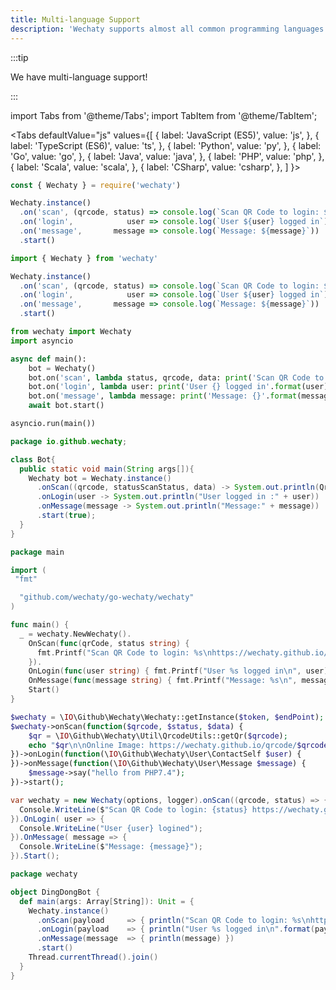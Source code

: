 ```yaml
---
title: Multi-language Support
description: 'Wechaty supports almost all common programming languages for building your chatbot!'
---
```


:::tip

We have multi-language support!

:::

import Tabs from '@theme/Tabs';
import TabItem from '@theme/TabItem';

<Tabs
  defaultValue="js"
  values={[
    { label: 'JavaScript (ES5)', value: 'js', },
    { label: 'TypeScript (ES6)', value: 'ts', },
    { label: 'Python', value: 'py', },
    { label: 'Go', value: 'go', },
    { label: 'Java', value: 'java', },
    { label: 'PHP', value: 'php', },
    { label: 'Scala', value: 'scala', },
    { label: 'CSharp', value: 'csharp', },
  ]
}>

<TabItem value="js">

```js
const { Wechaty } = require('wechaty')

Wechaty.instance()
  .on('scan', (qrcode, status) => console.log(`Scan QR Code to login: ${status}\nhttps://wechaty.github.io/qrcode/${encodeURIComponent(qrcode)}`))
  .on('login',            user => console.log(`User ${user} logged in`))
  .on('message',       message => console.log(`Message: ${message}`))
  .start()
```

</TabItem>
<TabItem value="ts">

```ts
import { Wechaty } from 'wechaty'

Wechaty.instance()
  .on('scan', (qrcode, status) => console.log(`Scan QR Code to login: ${status}\nhttps://wechaty.github.io/qrcode/${encodeURIComponent(qrcode)}`))
  .on('login',            user => console.log(`User ${user} logged in`))
  .on('message',       message => console.log(`Message: ${message}`))
  .start()
```

</TabItem>
<TabItem value="py">

```py
from wechaty import Wechaty
import asyncio

async def main():
    bot = Wechaty()
    bot.on('scan', lambda status, qrcode, data: print('Scan QR Code to login: {}\nhttps://wechaty.github.io/qrcode/{}'.format(status, qrcode)))
    bot.on('login', lambda user: print('User {} logged in'.format(user)))
    bot.on('message', lambda message: print('Message: {}'.format(message)))
    await bot.start()

asyncio.run(main())
```

</TabItem>
<TabItem value="java">

```java
package io.github.wechaty;

class Bot{
  public static void main(String args[]){
    Wechaty bot = Wechaty.instance()
      .onScan((qrcode, statusScanStatus, data) -> System.out.println(QrcodeUtils.getQr(qrcode)))
      .onLogin(user -> System.out.println("User logged in :" + user))
      .onMessage(message -> System.out.println("Message:" + message))
      .start(true);
  }
}
```

</TabItem>
<TabItem value="go">

```go
package main

import (
 "fmt"

  "github.com/wechaty/go-wechaty/wechaty"
)

func main() {
  _ = wechaty.NewWechaty().
    OnScan(func(qrCode, status string) {
      fmt.Printf("Scan QR Code to login: %s\nhttps://wechaty.github.io/qrcode/%s\n", status, qrCode)
    }).
    OnLogin(func(user string) { fmt.Printf("User %s logged in\n", user) }).
    OnMessage(func(message string) { fmt.Printf("Message: %s\n", message) }).
    Start()
}
```

</TabItem>
<TabItem value="php">

```php
$wechaty = \IO\Github\Wechaty\Wechaty::getInstance($token, $endPoint);
$wechaty->onScan(function($qrcode, $status, $data) {
    $qr = \IO\Github\Wechaty\Util\QrcodeUtils::getQr($qrcode);
    echo "$qr\n\nOnline Image: https://wechaty.github.io/qrcode/$qrcode\n";
})->onLogin(function(\IO\Github\Wechaty\User\ContactSelf $user) {
})->onMessage(function(\IO\Github\Wechaty\User\Message $message) {
    $message->say("hello from PHP7.4");
})->start();
```

</TabItem>
<TabItem value="csharp">

```csharp
var wechaty = new Wechaty(options, logger).onScan((qrcode, status) => {
  Console.WriteLine($"Scan QR Code to login: {status} https://wechaty.github.io/qrcode/{(qrcode)}`");
}).OnLogin( user => {
  Console.WriteLine("User {user} logined");
}).OnMessage( message => {
  Console.WriteLine($"Message: {message}");
}).Start();
```

</TabItem>
<TabItem value="scala">

```scala
package wechaty

object DingDongBot {
  def main(args: Array[String]): Unit = {
    Wechaty.instance()
      .onScan(payload     => { println("Scan QR Code to login: %s\nhttps://wechaty.github.io/qrcode/%s\n".format(payload.status, payload.qrcode)) })
      .onLogin(payload    => { println("User %s logged in\n".format(payload.id)) })
      .onMessage(message  => { println(message) })
      .start()
    Thread.currentThread().join()
  }
}
```

</TabItem>
</Tabs>
